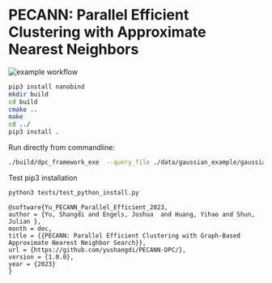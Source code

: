 # PECANN: Parallel Efficient Clustering with Approximate Nearest Neighbors

![example workflow](https://github.com/yushangdi/DPC-ANN/actions/workflows/build-package-and-run-tests.yml/badge.svg)

```bash
pip3 install nanobind
mkdir build
cd build
cmake ..
make
cd ../
pip3 install .
```

Run directly from commandline:
```bash
./build/dpc_framework_exe  --query_file ./data/gaussian_example/gaussian_4_1000.data --decision_graph_path ./results/gaussian_4_1000.dg --output_file ./results/gaussian_4_1000.cluster --dist_cutoff 8.36 
```

Test pip3 installation
```bash
python3 tests/test_python_install.py
```

```
@software{Yu_PECANN_Parallel_Efficient_2023,
author = {Yu, Shangdi and Engels, Joshua  and Huang, Yihao and Shun, Julian },
month = dec,
title = {{PECANN: Parallel Efficient Clustering with Graph-Based Approximate Nearest Neighbor Search}},
url = {https://github.com/yushangdi/PECANN-DPC/},
version = {1.0.0},
year = {2023}
}
```
